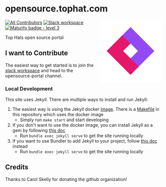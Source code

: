 # opensource.tophat.com

<span><img align="right" src="https://raw.githubusercontent.com/tophat/getting-started/master/branding/assets/top-hat-open-source-logo-diamond.png" alt="Logo"></span>

[![All Contributors](https://img.shields.io/badge/all_contributors-5-orange.svg?style=flat)](#contributors)
[![Slack workspace](https://slackinvite.dev.tophat.com/badge.svg)](https://opensource.tophat.com/slack)
[![Maturity badge - level 3](https://img.shields.io/badge/Maturity-Level%203%20--%20Stable-green.svg)](https://github.com/tophat/getting-started/blob/master/scorecard.md)

Top Hats open source portal

## I want to Contribute
The easiest way to get started is to join the [slack workspace](https://opensource.tophat.com/#join-slack) and head to the opensource-portal channel.

### Local Development
This site uses Jekyll. There are multiple ways to install and run Jekyll:
 1. The easiest way is using the Jekyll docker [image](https://hub.docker.com/r/jekyll/jekyll/). There is a [Makefile](./Makefile) in this repository which uses the docker image
 	- Simply run `make start` and start developing
 1. If you don't want to use the docker image, you can install Jekyll as a gem by following [this doc](https://jekyllrb.com/docs/)
 	- Run `bundle exec jekyll serve` to get the site running locally
 1. If you want to use Bundler to add Jekyll to your project, follow [this doc](https://jekyllrb.com/tutorials/using-jekyll-with-bundler/) instead
 	- Run `bundle exec jekyll serve` to get the site running locally

## Credits
Thanks to Carol Skelly for donating the github organization!
